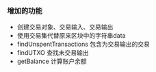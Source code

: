 ### 增加的功能
- 创建交易对象、交易输入、交易输出
- 使用交易集代替原来区块中的字符串data
- findUnspentTransactions 包含为交易输出的交易
- findUTXO 查找未交易输出
- getBalance 计算账户余额